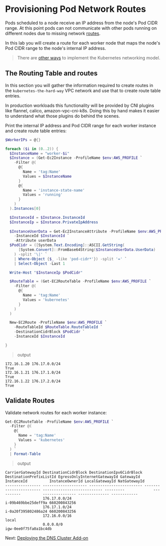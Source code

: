 # Provisioning Pod Network Routes

Pods scheduled to a node receive an IP address from the node's Pod CIDR range. At this point pods can not communicate with other pods running on different nodes due to missing network [routes](https://docs.aws.amazon.com/vpc/latest/userguide/VPC_Route_Tables.html).

In this lab you will create a route for each worker node that maps the node's Pod CIDR range to the node's internal IP address.

> There are [other ways](https://kubernetes.io/docs/concepts/cluster-administration/networking/#how-to-achieve-this) to implement the Kubernetes networking model.

## The Routing Table and routes

In this section you will gather the information required to create routes in the `kubernetes-the-hard-way` VPC network and use that to create route table entries.

In production workloads this functionality will be provided by CNI plugins like flannel, calico, amazon-vpc-cni-k8s. Doing this by hand makes it easier to understand what those plugins do behind the scenes.

Print the internal IP address and Pod CIDR range for each worker instance and create route table entries:

```powershell
$WorkerIPs = @{}

foreach ($i in (0..2)) {
  $InstanceName = "worker-$i"
  $Instance = (Get-Ec2Instance -ProfileName $env:AWS_PROFILE `
    -Filter @(
      @{
        Name = 'tag:Name'
        Values = $InstanceName
      }
      @{
        Name = 'instance-state-name'
        Values = 'running'
      }      
    )
  ).Instances[0]

  $InstanceId = $Instance.InstanceId
  $InstanceIp = $Instance.PrivateIpAddress
  
  $InstanceUserData = Get-Ec2InstanceAttribute -ProfileName $env:AWS_PROFILE `
    -InstanceId $InstanceId `
    -Attribute userData
  $PodCidr = ([System.Text.Encoding]::ASCII.GetString(
      [System.Convert]::FromBase64String($InstanceUserData.UserData)
    ) -split '\|' `
    | Where-Object {$_ -like 'pod-cidr*'}) -split '=' `
    | Select-Object -Last 1

  Write-Host "$InstanceIp $PodCidr"

  $RouteTable = (Get-EC2RouteTable -ProfileName $env:AWS_PROFILE `
    -Filter @(
      @{
        Name = 'tag:Name'
        Values = 'kubernetes'
      }
    )
  )

  New-EC2Route -ProfileName $env:AWS_PROFILE `
    -RouteTableId $RouteTable.RouteTableId `
    -DestinationCidrBlock $PodCidr `
    -InstanceId $InstanceId

}
```

> output

```output
172.16.1.20 176.17.0.0/24
True
172.16.1.21 176.17.1.0/24
True
172.16.1.22 176.17.2.0/24
True
```

## Validate Routes

Validate network routes for each worker instance:

```powershell
Get-EC2RouteTable -ProfileName $env:AWS_PROFILE `
  -Filter @(
    @{
      Name = 'tag:Name'
      Values = 'kubernetes'
    }
  ) `
  | Format-Table

```

> output

```output
CarrierGatewayId DestinationCidrBlock DestinationIpv6CidrBlock DestinationPrefixListId EgressOnlyInternetGatewayId GatewayId             InstanceId          InstanceOwnerId LocalGatewayId NatGatewayId
---------------- -------------------- ------------------------ ----------------------- --------------------------- ---------             ----------          --------------- -------------- ------------
                 176.17.0.0/24                                                                                                           i-09b469bbe25deff9a 660200843256
                 176.17.1.0/24                                                                                                           i-0a20f395802486a24 660200843256
                 172.16.0.0/16                                                                                     local
                 0.0.0.0/0                                                                                         igw-0ee0f75fa0a1bc4db
```

Next: [Deploying the DNS Cluster Add-on](12-dns-addon.md)
